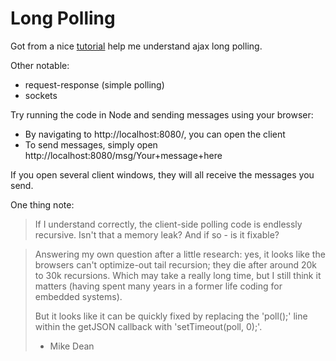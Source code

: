 # Long Polling

Got from a nice [tutorial](http://book.mixu.net/node/ch3.html) help me understand ajax long polling.

Other notable:

- request-response (simple polling)
- sockets

Try running the code in Node and sending messages using your browser:

- By navigating to http://localhost:8080/, you can open the client
- To send messages, simply open http://localhost:8080/msg/Your+message+here

If you open several client windows, they will all receive the messages you
send.

One thing note:

> If I understand correctly, the client-side polling code is endlessly
> recursive. Isn't that a memory leak? And if so - is it fixable?

> Answering my own question after a little research: yes, it looks like the
> browsers can't optimize-out tail recursion; they die after around 20k to 30k
> recursions. Which may take a really long time, but I still think it matters
> (having spent many years in a former life coding for embedded systems).
>
> But it looks like it can be quickly fixed by replacing the 'poll();' line
> within the getJSON callback with 'setTimeout(poll, 0);'.
> - Mike Dean